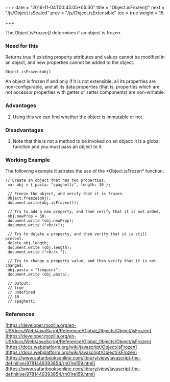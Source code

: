 +++
date = "2016-11-04T00:45:05+05:30"
title = "Object.isFrozen()"
next = "/js/Object.isSealed"
prev = "/js/Object.isExtensible"
toc = true
weight = 15

+++

The *Object.isFrozen()* determines if an object is frozen.

<h3>Need for this</h3>
Returns true if existing property attributes and values cannot be modified in an object, and new properties cannot be added to the object.<br/>

    Object.isFrozen(obj)

An object is frozen if and only if it is not extensible, all its properties are non-configurable, and all its data properties (that is, properties which are not accessor properties with getter or setter components) are non-writable.

<h3>Advantages</h3>
<ol>
  <li>Using this we can find whether the object is immutable or not.</li>
</ol>

<h3>Disadvantages</h3>
<ol>
  <li>Note that this is not a method to be invoked on an object: it is a global function and you must pass an object to it.</li>
</ol>

<h3>Working Example</h3>
The following example illustrates the use of the *Object.isFrozen* function.

    // Create an object that has two properties.
     var obj = { pasta: "spaghetti", length: 10 };

     // Freeze the object, and verify that it is frozen.
     Object.freeze(obj);
     document.write(obj.isFrozen());

     // Try to add a new property, and then verify that it is not added.
     obj.newProp = 50;
     document.write (obj.newProp);
     document.write ("<br/>");

     // Try to delete a property, and then verify that it is still present.
     delete obj.length;
     document.write (obj.length);
     document.write ("<br/> ");

     // Try to change a property value, and then verify that it is not changed.
     obj.pasta = "linguini";
     document.write (obj.pasta);

     // Output:
     // true
     // undefined
     // 10
     // spaghetti

<h3>References</h3>

[https://developer.mozilla.org/en-US/docs/Web/JavaScript/Reference/Global_Objects/Object/isFrozen](https://developer.mozilla.org/en-US/docs/Web/JavaScript/Reference/Global_Objects/Object/isFrozen)<br/>
[https://docs.webplatform.org/wiki/javascript/Object/isFrozen](https://docs.webplatform.org/wiki/javascript/Object/isFrozen)<br/>
[https://www.safaribooksonline.com/library/view/javascript-the-definitive/9781449393854/rn01re159.html](https://www.safaribooksonline.com/library/view/javascript-the-definitive/9781449393854/rn01re159.html)


